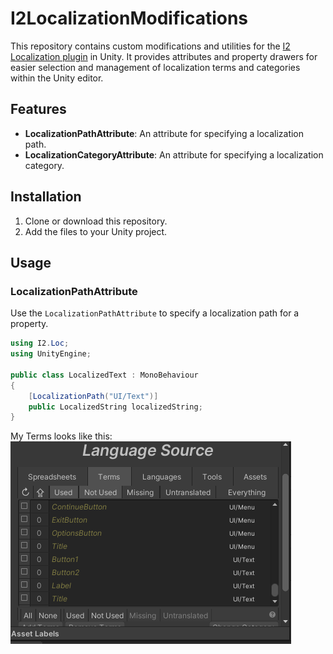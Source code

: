 # I2LocalizationModifications

This repository contains custom modifications and utilities for the [I2 Localization plugin](https://assetstore.unity.com/packages/tools/localization/i2-localization-14884) in Unity. It provides attributes and property drawers for easier selection and management of localization terms and categories within the Unity editor.

## Features

- **LocalizationPathAttribute**: An attribute for specifying a localization path.
- **LocalizationCategoryAttribute**: An attribute for specifying a localization category.

## Installation

1. Clone or download this repository.
2. Add the files to your Unity project.

## Usage

### LocalizationPathAttribute

Use the `LocalizationPathAttribute` to specify a localization path for a property.

```csharp
using I2.Loc;
using UnityEngine;

public class LocalizedText : MonoBehaviour
{
    [LocalizationPath("UI/Text")]
    public LocalizedString localizedString;
}
```
My Terms looks like this:
![My Terms](Images/Terms.png)